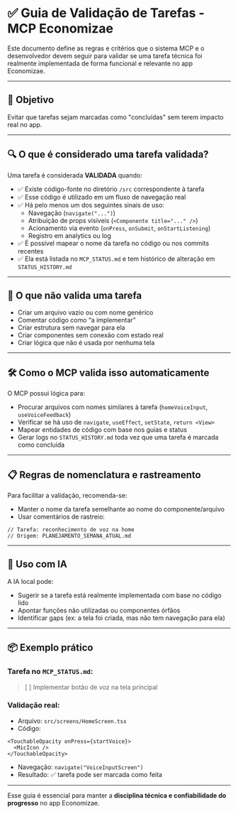 # ✅ Guia de Validação de Tarefas - MCP Economizae

Este documento define as regras e critérios que o sistema MCP e o desenvolvedor devem seguir para validar se uma tarefa técnica foi realmente implementada de forma funcional e relevante no app Economizae.

---

## 🎯 Objetivo

Evitar que tarefas sejam marcadas como "concluídas" sem terem impacto real no app.

---

## 🔍 O que é considerado uma tarefa validada?

Uma tarefa é considerada **VALIDADA** quando:

- ✅ Existe código-fonte no diretório `/src` correspondente à tarefa
- ✅ Esse código é utilizado em um fluxo de navegação real
- ✅ Há pelo menos um dos seguintes sinais de uso:
  - Navegação (`navigate("...")`)
  - Atribuição de props visíveis (`<Componente title="..." />`)
  - Acionamento via evento (`onPress`, `onSubmit`, `onStartListening`)
  - Registro em analytics ou log
- ✅ É possível mapear o nome da tarefa no código ou nos commits recentes
- ✅ Ela está listada no `MCP_STATUS.md` e tem histórico de alteração em `STATUS_HISTORY.md`

---

## 🚫 O que **não valida** uma tarefa

- Criar um arquivo vazio ou com nome genérico
- Comentar código como “a implementar”
- Criar estrutura sem navegar para ela
- Criar componentes sem conexão com estado real
- Criar lógica que não é usada por nenhuma tela

---

## 🛠 Como o MCP valida isso automaticamente

O MCP possui lógica para:

- Procurar arquivos com nomes similares à tarefa (`homeVoiceInput`, `useVoiceFeedback`)
- Verificar se há uso de `navigate`, `useEffect`, `setState`, `return <View>`
- Mapear entidades de código com base nos guias e status
- Gerar logs no `STATUS_HISTORY.md` toda vez que uma tarefa é marcada como concluída

---

## 📋 Regras de nomenclatura e rastreamento

Para facilitar a validação, recomenda-se:

- Manter o nome da tarefa semelhante ao nome do componente/arquivo
- Usar comentários de rastreio:

```tsx
// Tarefa: reconhecimento de voz na home
// Origem: PLANEJAMENTO_SEMANA_ATUAL.md
```

---

## 🧠 Uso com IA

A IA local pode:
- Sugerir se a tarefa está realmente implementada com base no código lido
- Apontar funções não utilizadas ou componentes órfãos
- Identificar gaps (ex: a tela foi criada, mas não tem navegação para ela)

---

## 📦 Exemplo prático

### Tarefa no `MCP_STATUS.md`:
> [ ] Implementar botão de voz na tela principal

### Validação real:
- Arquivo: `src/screens/HomeScreen.tsx`
- Código:
```tsx
<TouchableOpacity onPress={startVoice}>
  <MicIcon />
</TouchableOpacity>
```
- Navegação: `navigate("VoiceInputScreen")`
- Resultado: ✅ tarefa pode ser marcada como feita

---

Esse guia é essencial para manter a **disciplina técnica e confiabilidade do progresso** no app Economizae.